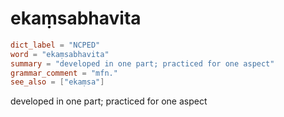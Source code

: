 # ekaṃsabhavita

``` toml
dict_label = "NCPED"
word = "ekaṃsabhavita"
summary = "developed in one part; practiced for one aspect"
grammar_comment = "mfn."
see_also = ["ekaṃsa"]
```

developed in one part; practiced for one aspect

